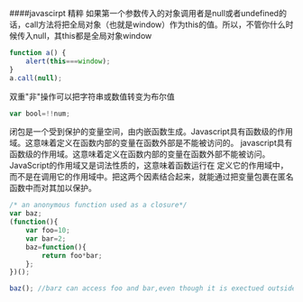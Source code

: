 ####javascirpt 精粹
如果第一个参数传入的对象调用者是null或者undefined的话，call方法将把全局对象（也就是window）作为this的值。所以，不管你什么时候传入null，其this都是全局对象window
```js
function a() {
    alert(this===window);
}
a.call(null);
```
双重"非"操作可以把字符串或数值转变为布尔值
```js
var bool=!!num;
```

闭包是一个受到保护的变量空间，由内嵌函数生成。Javascript具有函数级的作用域。这意味着定义在函数内部的变量在函数外部是不能被访问的。
javascript具有函数级的作用域。这意味着定义在函数内部的变量在函数外部不能被访问。JavaScript的作用域又是词法性质的，这意味着函数运行在
定义它的作用域中，而不是在调用它的作用域中。把这两个因素结合起来，就能通过把变量包裹在匿名函数中而对其加以保护。
```js
/* an anonymous function used as a closure*/
var baz;
(function(){
    var foo=10;
    var bar=2;
    baz=function(){
        return foo*bar;
    };
})();

baz(); //barz can access foo and bar,even though it is exectued outside of the anonymous function
```
